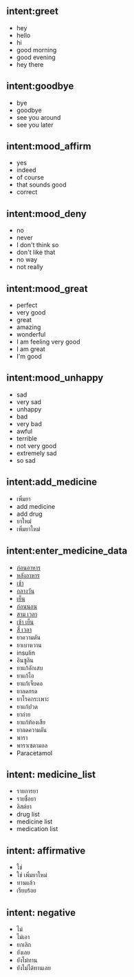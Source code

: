 ## intent:greet
- hey
- hello
- hi
- good morning
- good evening
- hey there

## intent:goodbye
- bye
- goodbye
- see you around
- see you later

## intent:mood_affirm
- yes
- indeed
- of course
- that sounds good
- correct

## intent:mood_deny
- no
- never
- I don't think so
- don't like that
- no way
- not really

## intent:mood_great
- perfect
- very good
- great
- amazing
- wonderful
- I am feeling very good
- I am great
- I'm good

## intent:mood_unhappy
- sad
- very sad
- unhappy
- bad
- very bad
- awful
- terrible
- not very good
- extremely sad
- so sad

## intent:add_medicine
- เพิ่มยา
- add medicine
- add drug
- ยาใหม่
- เพิ่มยาใหม่

## intent:enter_medicine_data
- [ก่อนอาหาร](medicine_meal:before_meal)
- [หลังอาหาร](medicine_meal:after_meal)
- [เช้า](medicine_time:morning)
- [กลางวัน](medicine_time:noon)
- [เย็น](medicine_time:evening)
- [ก่อนนอน](medicine_time:night)
- [สาม เวลา](medicine_time:morning_noon_evening)
- [เช้า เย็น](medicine_time:morning_evening)
- [สี่ เวลา](medicine_time:morning_noon_evening_night)
- ยาความดัน
- ยาเบาหวาน
- insulin
- อินซูลิน
- ยาแก้อักเสบ
- ยาแก้ไอ
- ยาแก้เจ็บคอ
- ยาลดกรด
- ยาโรคกระเพาะ
- ยาแก้ปวด
- ยาถ่าย
- ยาแก้ท้องเสีย
- ยาลดความดัน
- พารา
- พาราเซตามอล
- Paracetamol

## intent: medicine_list
- รายการยา
- รายชื่อยา
- ลิสต์ยา
- drug list
- medicine list
- medication list

## intent: affirmative
- ใช่
- ใช่ เพิ่มยาใหม่
- ทานแล้ว
- เรียบร้อย

## intent: negative
- ไม่
- ไม่เอา
- ยกเลิก
- ยังเลย
- ยังไม่ทาน
- ยังไม่ได้ทานเลย
